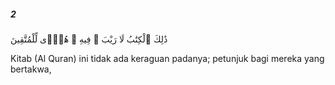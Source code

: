 ##### 2

<span class="ayah">ذَٰلِكَ ٱلْكِتَٰبُ لَا رَيْبَ ۛ فِيهِ ۛ هُدًۭى لِّلْمُتَّقِينَ</span>

<span class="ayah_translation">Kitab (Al Quran) ini tidak ada keraguan padanya; petunjuk bagi mereka yang bertakwa,</span>
